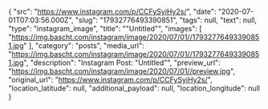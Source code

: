 {
  "src": "https://www.instagram.com/p/CCFySyiHy2s/",
  "date": "2020-07-01T07:03:56.000Z",
  "slug": "17932776493390851",
  "tags": null,
  "text": null,
  "type": "instagram_image",
  "title": "\"Untitled\"",
  "images": [
    "https://img.bascht.com/instagram/image/2020/07/01//17932776493390851.jpg"
  ],
  "category": "posts",
  "media_url": "https://img.bascht.com/instagram/image/2020/07/01//17932776493390851.jpg",
  "description": "Instagram Post: \"Untitled\"",
  "preview_url": "https://img.bascht.com/instagram/image/2020/07/01//preview.jpg",
  "original_url": "https://www.instagram.com/p/CCFySyiHy2s/",
  "location_latitude": null,
  "additional_payload": null,
  "location_longitude": null
}